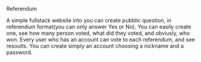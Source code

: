 Referendum

A simple fullstack website into you can create pubblic question, in referendum format(you can only answer Yes or No). 
You can easily create one, see how many person voted, what did they voted, and obviusly, who won. 
Every user who has an account can vote to each referendum, and see resoults.
You can create simply an account choosing a nickname and a password. 
